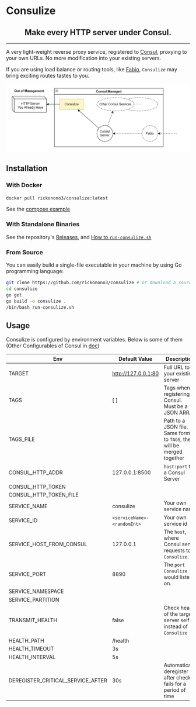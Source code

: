 # Consulize
<h2><center> Make every HTTP server under Consul. </center></h2>

<hr>

A very light-weight reverse proxy service, registered to [Consul](https://github.com/hashicorp/consul), proxying to your own URLs. No more modification into your existing servers.

If you are using load balance or routing tools, like [Fabio](https://github.com/fabiolb/fabio), `Consulize` may bring exciting routes tastes to you.

![structure](structure.jpg)

## Installation
### With Docker
`docker pull rickonono3/consulize:latest`

See the [compose example](docker-compose.yml)

### With Standalone Binaries
See the repository's [Releases](https://github.com/RickoNoNo3/consulize/releases), and [How to `run-consulize.sh`](run-consulize.sh)

### From Source
You can easily build a single-file executable in your machine by using Go programming language:
```bash
git clone https://github.com/rickonono3/consulize # or download a source archive
cd consulize
go get
go build -o consulize .
/bin/bash run-consulize.sh
```

## Usage
Consulize is configured by environment variables. Below is some of them (Other Configurables of Consul in [doc](https://pkg.go.dev/github.com/hashicorp/consul/api@v1.14.0#HTTPAddrEnvName))

|Env|Default Value|Description|
|---|---------|-----------|
|TARGET|http://127.0.0.1:80|Full URL to your existing server|
|TAGS|[ ]|Tags when registering to Consul. <br>Must be a JSON ARRAY
|TAGS_FILE| |Path to a JSON file. Same format to `TAGS`, they will be merged together
|CONSUL_HTTP_ADDR|127.0.0.1:8500|`host:port` to a Consul Server|
|CONSUL_HTTP_TOKEN|
|CONSUL_HTTP_TOKEN_FILE|
|SERVICE_NAME|consulize|Your own service name|
|SERVICE_ID|`<serviceName>-<randomInt>`|Your own service id|
|SERVICE_HOST_FROM_CONSUL|127.0.0.1|The `host`, where Consul sends requests to `Consulize`.
|SERVICE_PORT|8890|The `port` `Consulize` would listen on.
|SERVICE_NAMESPACE|
|SERVICE_PARTITION|
|TRANSMIT_HEALTH|false|Check health of the target server self instead of `Consulize`|
|HEALTH_PATH|/health
|HEALTH_TIMEOUT|3s
|HEALTH_INTERVAL|5s
|DEREGISTER_CRITICAL_SERVICE_AFTER|30s|Automatically deregister after check fails for a period of time
